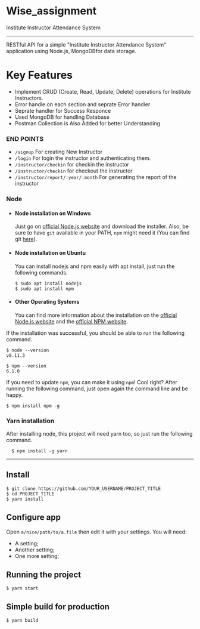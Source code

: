 # Wise_assignment
Institute Instructor Attendance System

---
 RESTful API for a simple "Institute Instructor Attendance System" application using Node.js, MongoDBfor data storage.

# Key Features
- Implement CRUD (Create, Read, Update, Delete) operations for Institute Instructors.
- Error handle on each section and seprate Error handler
- Seprate handler for Success Responce
- Used MongoDB for handling Database
- Postman Collection is Also Added for better Understanding

  
### END POINTS

- `/signup` For creating New Instructor
- `/login` For login the instructor and authenticating them.
- `/instructor/checkin`  for checkin the instructor
- `/instructor/checkin` for checkout the instructor
- `/instructor/report/:year/:month` For generating the report of the instructor 


### Node
- #### Node installation on Windows

  Just go on [official Node.js website](https://nodejs.org/) and download the installer.
Also, be sure to have `git` available in your PATH, `npm` might need it (You can find git [here](https://git-scm.com/)).

- #### Node installation on Ubuntu

  You can install nodejs and npm easily with apt install, just run the following commands.

      $ sudo apt install nodejs
      $ sudo apt install npm

- #### Other Operating Systems
  You can find more information about the installation on the [official Node.js website](https://nodejs.org/) and the [official NPM website](https://npmjs.org/).

If the installation was successful, you should be able to run the following command.

    $ node --version
    v8.11.3

    $ npm --version
    6.1.0

If you need to update `npm`, you can make it using `npm`! Cool right? After running the following command, just open again the command line and be happy.

    $ npm install npm -g

###
### Yarn installation
  After installing node, this project will need yarn too, so just run the following command.

      $ npm install -g yarn

---

## Install

    $ git clone https://github.com/YOUR_USERNAME/PROJECT_TITLE
    $ cd PROJECT_TITLE
    $ yarn install

## Configure app

Open `a/nice/path/to/a.file` then edit it with your settings. You will need:

- A setting;
- Another setting;
- One more setting;

## Running the project

    $ yarn start

## Simple build for production

    $ yarn build
